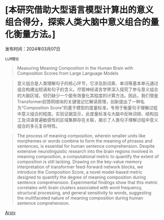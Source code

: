 # [本研究借助大型语言模型计算出的意义组合得分，探索人类大脑中意义组合的量化衡量方法。]

发布时间：2024年03月07日

`LLM理论`

> Measuring Meaning Composition in the Human Brain with Composition Scores from Large Language Models

> 意义组合是人类理解句子的核心环节，它涉及到词素、单词等基本单元通过组合构建出短语和句子的含义。尽管神经语言学界深入探究了参与意义组合的大脑区域，但仍缺少一个能有效量化其程度的计算方法。因此，我们借鉴Transformer前馈网络块的关键值记忆解读原理，创新提出了一种名为“Composition Score”的基于模型的度量标准，专用于衡量句子理解过程中意义组合的程度。实验证据显示，此度量标准与大脑中反映词频、结构加工及词语普遍敏感性的区域集群存在关联，揭示了人类句子理解过程中意义组合的多元复杂特性。

> The process of meaning composition, wherein smaller units like morphemes or words combine to form the meaning of phrases and sentences, is essential for human sentence comprehension. Despite extensive neurolinguistic research into the brain regions involved in meaning composition, a computational metric to quantify the extent of composition is still lacking. Drawing on the key-value memory interpretation of transformer feed-forward network blocks, we introduce the Composition Score, a novel model-based metric designed to quantify the degree of meaning composition during sentence comprehension. Experimental findings show that this metric correlates with brain clusters associated with word frequency, structural processing, and general sensitivity to words, suggesting the multifaceted nature of meaning composition during human sentence comprehension.

[Arxiv](https://arxiv.org/abs/2403.04325)